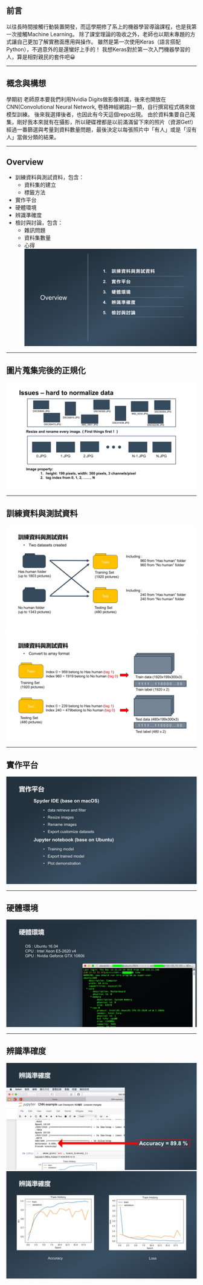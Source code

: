 ## 前言
以往長時間接觸行動裝置開發，而這學期修了系上的機器學習導論課程，也是我第一次接觸Machine Learning。
除了課堂理論的吸收之外，老師也以期末專題的方式讓自己更加了解實務面應用與操作。
雖然是第一次使用Keras（語言搭配Python），不過意外的是還蠻好上手的！
我想Keras對於第一次入門機器學習的人，算是相對親民的套件吧😀

****
## 概念與構想
學期初 老師原本要我們利用Nvidia Digits做影像辨識，後來也開放在CNN(Convolutional Neural Network, 卷積神經網路)一類，自行撰寫程式碼來做模型訓練。
後來我選擇後者，也因此有今天這個repo出現。
由於資料集要自己蒐集，剛好我本來就有在攝影，所以硬碟裡都是以前滿滿留下來的照片（資源Get!）
經過一番篩選與考量到資料數量問題，最後決定以每張照片中「有人」或是「沒有人」當做分類的結果。

****
## Overview
* 訓練資料與測試資料，包含：
    * 資料集的建立
    * 標籤方法
* 實作平台
* 硬體環境
* 辨識準確度
* 檢討與討論，包含：
    * 雜訊問題
    * 資料集數量
    * 心得
![](https://github.com/stevenlin1015/HumanDetection_ML/blob/master/ppt_export/投影片02.jpeg "Overview")

****
## 圖片蒐集完後的正規化
![](https://github.com/stevenlin1015/HumanDetection_ML/blob/master/ppt_export/投影片06.jpeg "圖片蒐集完後的正規化")

****
## 訓練資料與測試資料
![](https://github.com/stevenlin1015/HumanDetection_ML/blob/master/ppt_export/投影片07.jpeg "訓練資料與測試資料")
![](https://github.com/stevenlin1015/HumanDetection_ML/blob/master/ppt_export/投影片08.jpeg "訓練資料與測試資料")

****
## 實作平台
![](https://github.com/stevenlin1015/HumanDetection_ML/blob/master/ppt_export/投影片09.jpeg "實作平台")

****
## 硬體環境
![](https://github.com/stevenlin1015/HumanDetection_ML/blob/master/ppt_export/投影片10.jpeg "硬體環境")

****
## 辨識準確度
![](https://github.com/stevenlin1015/HumanDetection_ML/blob/master/ppt_export/投影片11.jpeg "辨識準確度")
![](https://github.com/stevenlin1015/HumanDetection_ML/blob/master/ppt_export/投影片12.jpeg "辨識準確度")

